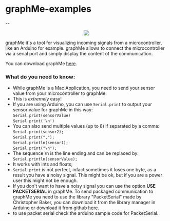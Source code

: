 # graphMe-examples
--
<div style="text-align:center">
<img  src="http://www.pierdr.com/img/icon-graphMe.png"></img>
</div>

graphMe it's a tool for visualizing incoming signals from a microcontroller, like an Arduino for example. graphMe allows to connect the microcontroller via a serial port and simply display the content of the communication.

You can download graphMe [here](https://itunes.apple.com/it/app/graphme/id1186285408?l=en&mt=12).

### What do you need to know:
- While graphMe is a Mac Application, you need to send your sensor value from your microcontroller to graphMe. 
- This is _extremely_ easy!
- If you are using Arduino, you can use `Serial.print` to output your sensor value for graphMe in this way:<br>
`Serial.print(sensorValue)`<br>
`Serial.print('\n')`
- You can also send multiple values (up to 8) if separated by a comma:<br>
`Serial.print(sensor2);`<br>
  `Serial.print(",");`<br>
  `Serial.println(sensor1);`<br>
  `Serial.print("\n");`
- The sequence \n is the line ending and can be replaced by:
`Serial.println(sensorValue);`
- It works with ints and floats;
- `Serial.print` is not perfect, infact sometimes it loses one byte, as a result you have a noisy signal. This might be ok, but if you are a power user this might not be enough.
- If you don't want to have a noisy signal you can use the option __USE PACKETSERIAL__ in graphMe. To send packaged communication to graphMe you need to use the library "PacketSerial" made by Christopher Baker, you can download it from the library manager in Arduino or download it from github [here](https://github.com/bakercp/PacketSerial).
- to use packet serial check the arduino sample code for PacketSerial.
  


